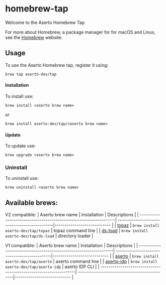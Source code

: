 # homebrew-tap

Welcome to the Aserto Homebrew Tap

For more about Homebrew, a package manager for for macOS and Linux, see the [Homebrew](https://brew.sh/) website.

## Usage


To use the Aserto Homebrew tap, register it using:

	brew tap aserto-dev/tap


#### Installation 

To install use: 

	brew install <aserto brew name>

or

	brew install aserto-dev/tap/<aserto brew name>


#### Update

To update use:

	brew upgrade <aserto brew name>

### Uninstall

To uninstall use:

	brew uninstall <aserto brew name>


## Available brews:

V2 compatible:
| Aserto brew name                                                 | Installation                                 | Descriptions                |
| -----------------------------------------------------------------| ---------------------------------------------|---------------------------- |
| [topaz](https://github.com/aserto-dev/topaz)                     | `brew install aserto-dev/tap/topaz`          | topaz command line          |
| [ds-load](https://github.com/aserto-dev/ds-load)                 | `brew install aserto-dev/tap/ds-load`        | directory loader            |

V1 compatible:
| Aserto brew name                                                 | Installation                                 | Descriptions                |
| -----------------------------------------------------------------| ---------------------------------------------|---------------------------- |
| [aserto](https://github.com/aserto-dev/aserto-cli)               | `brew install aserto-dev/tap/aserto`         | aserto command line         |
| [aserto-idp](https://github.com/aserto-dev/aserto-idp)           | `brew install aserto-dev/tap/aserto-idp`     | aserto IDP CLI              |
| -----------------------------------------------------------------| ---------------------------------------------|---------------------------- |
